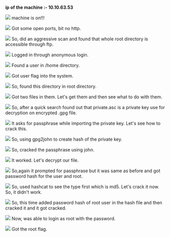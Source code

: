 **ip of the machine :- 10.10.63.53**

![](attachment/2e096c7be730b4b1ec3cc51e281ac6e0.png)
machine is on!!!

![](attachment/d0dedff2554ad62eec7f7e8b1170a599.png)
Got some open ports, bit no http.

![](attachment/8287b75fb45d4669408d40f04e5bd2b3.png)
So, did an aggressive scan and found that whole root directory is accessible through ftp.

![](attachment/3441a615121e95e5cd35c79a189f9394.png)
Logged in through anonymous login.

![](attachment/ec113ae9760e4e76bd6a5623f79e4551.png)
Found a user in /home directory.

![](attachment/a8934de56c51c46a3aa5065e23c627e0.png)
Got user flag into the system.

![](attachment/7125b1bc5c8ea70e0ad0aff1a3c8141b.png)
So, found this directory in root directory.

![](attachment/5664c074cea4a96af2d5854873fc29e1.png)
Got two files in them. Let's get them and then see what to do with them.

![](attachment/a78fb4f374f8e221e703b1ed6bdcab1a.png)
So, after a quick search found out that private.asc is a private key use for decryption on encrypted .gpg file.

![](attachment/3f0dc5884c3294325ba4c04188f644f3.png)
It asks for passphrase while importing the private key. Let's see how to crack this.

![](attachment/33a28ce8a70256f62c09b9fcb4f9670f.png)
So, using gpg2john to create hash of the private key.

![](attachment/9f25c572b511cae262e4628c0ff7daaf.png)
So, cracked the passphrase using john.

![](attachment/b5edc090e084a4e69973243563e05f6b.png)
It worked. Let's decrypt our file.

![](attachment/ea9242ac2267cd853f7b308d7c0d5dca.png)
So,again it prompted for passphrase but it was same as before and got password hash for the user and root. 

![](attachment/d3865fbb307e95e316fbcf078b432f86.png)
So, used hashcat to see the type first which is md5. Let's crack it now. So, it didn't work.

![](attachment/67ba5356e7b99f7ee6eba7c011731153.png)
So, this time added password hash of root user in the hash file and then cracked it and it got cracked.

![](attachment/da6a5ceb8a34954954ae5ce8459a3d0d.png)
Now, was able to login as root with the password.

![](attachment/ef2d6264418f117017187741d00c1d37.png)
Got the root flag.